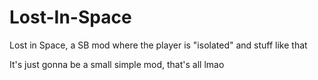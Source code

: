 # Lost-In-Space
Lost in Space, a SB mod where the player is "isolated" and stuff like that

It's just gonna be a small simple mod, that's all lmao
